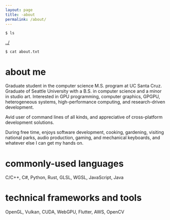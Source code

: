 ```yaml
---
layout: page
title: -about
permalink: /about/
---
```


```
$ ls
```
<a href="/">../</a>

```
$ cat about.txt
```

# about me

Graduate student in the computer science M.S. program at UC Santa Cruz. Graduate of Seattle University with a B.S. in computer science and a minor in studio art. Interested in GPU programming, computer graphics, GPGPU, heterogeneous systems, high-performance computing, and research-driven development.
     
Avid user of command lines of all kinds, and appreciative of cross-platform development solutions.   

During free time, enjoys software development, cooking, gardening, visiting national parks, audio production, gaming, and mechanical keyboards, and whatever else I can get my hands on.

# commonly-used languages

C/C++, C#, Python, Rust, GLSL, WGSL, JavaScript, Java

# technical frameworks and tools

OpenGL, Vulkan, CUDA, WebGPU, Flutter, AWS, OpenCV
